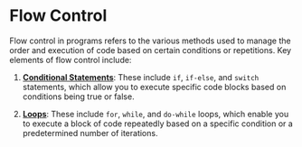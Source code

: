 # Flow Control

Flow control in programs refers to the various methods used to manage the order and execution of code based on certain conditions or repetitions. Key elements of flow control include:

1. [**Conditional Statements**](./conditional.md): These include `if`, `if-else`, and `switch` statements, which allow you to execute specific code blocks based on conditions being true or false.

2. [**Loops**](./loops.md): These include `for`, `while`, and `do-while` loops, which enable you to execute a block of code repeatedly based on a specific condition or a predetermined number of iterations.
